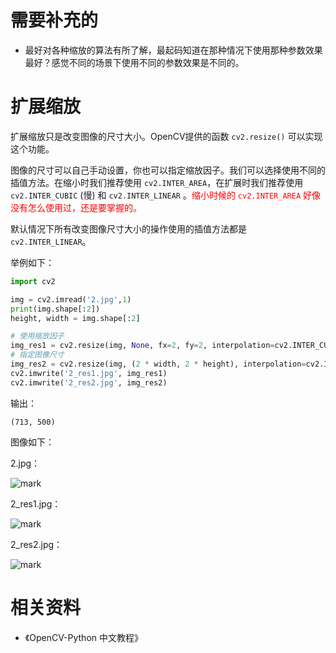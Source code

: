 # 需要补充的

- 最好对各种缩放的算法有所了解，最起码知道在那种情况下使用那种参数效果最好？感觉不同的场景下使用不同的参数效果是不同的。

# 扩展缩放

扩展缩放只是改变图像的尺寸大小。OpenCV提供的函数 `cv2.resize()` 可以实现这个功能。

图像的尺寸可以自己手动设置，你也可以指定缩放因子。我们可以选择使用不同的插值方法。在缩小时我们推荐使用 `cv2.INTER_AREA`，在扩展时我们推荐使用 `cv2.INTER_CUBIC` (慢) 和 `cv2.INTER_LINEAR` 。<span style="color:red;">缩小时候的 `cv2.INTER_AREA` 好像没有怎么使用过，还是要掌握的。</span>

默认情况下所有改变图像尺寸大小的操作使用的插值方法都是`cv2.INTER_LINEAR`。


举例如下：

```py
import cv2

img = cv2.imread('2.jpg',1)
print(img.shape[:2])
height, width = img.shape[:2]

# 使用缩放因子
img_res1 = cv2.resize(img, None, fx=2, fy=2, interpolation=cv2.INTER_CUBIC)
# 指定图像尺寸
img_res2 = cv2.resize(img, (2 * width, 2 * height), interpolation=cv2.INTER_CUBIC)
cv2.imwrite('2_res1.jpg', img_res1)
cv2.imwrite('2_res2.jpg', img_res2)
```


输出：

```
(713, 500)
```

图像如下：

2.jpg：

![mark](http://images.iterate.site/blog/image/20181215/DPkeY6TkX25i.jpg?imageslim)

2_res1.jpg：

![mark](http://images.iterate.site/blog/image/20181215/MhxM8qU1dX7l.jpg?imageslim)

2_res2.jpg：

![mark](http://images.iterate.site/blog/image/20181215/pmmxL2DjgHoK.jpg?imageslim)


# 相关资料

- 《OpenCV-Python 中文教程》

